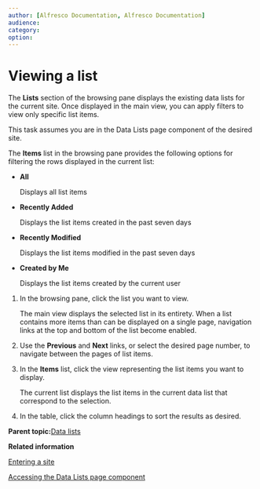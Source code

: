 ```yaml
---
author: [Alfresco Documentation, Alfresco Documentation]
audience: 
category: 
option: 
---
```


# Viewing a list

The **Lists** section of the browsing pane displays the existing data lists for the current site. Once displayed in the main view, you can apply filters to view only specific list items.

This task assumes you are in the Data Lists page component of the desired site.

The **Items** list in the browsing pane provides the following options for filtering the rows displayed in the current list:

-   **All**

    Displays all list items

-   **Recently Added**

    Displays the list items created in the past seven days

-   **Recently Modified**

    Displays the list items modified in the past seven days

-   **Created by Me**

    Displays the list items created by the current user


1.  In the browsing pane, click the list you want to view.

    The main view displays the selected list in its entirety. When a list contains more items than can be displayed on a single page, navigation links at the top and bottom of the list become enabled.

2.  Use the **Previous** and **Next** links, or select the desired page number, to navigate between the pages of list items.

3.  In the **Items** list, click the view representing the list items you want to display.

    The current list displays the list items in the current data list that correspond to the selection.

4.  In the table, click the column headings to sort the results as desired.


**Parent topic:**[Data lists](../concepts/datalists-intro.md)

**Related information**  


[Entering a site](dashboard-site-enter.md)

[Accessing the Data Lists page component](datalists-page-access.md)

